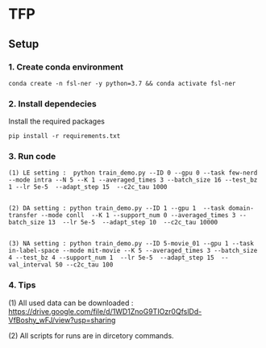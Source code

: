 # TFP

## Setup

### 1. Create conda environment
```
conda create -n fsl-ner -y python=3.7 && conda activate fsl-ner
```
### 2. Install dependecies
Install the required packages
```
pip install -r requirements.txt
```

### 3. Run code
```
(1) LE setting :  python train_demo.py --ID 0 --gpu 0 --task few-nerd --mode intra --N 5 --K 1 --averaged_times 3 --batch_size 16 --test_bz 1 --lr 5e-5  --adapt_step 15  --c2c_tau 1000  


(2) DA setting : python train_demo.py --ID 1 --gpu 1  --task domain-transfer --mode conll  --K 1 --support_num 0 --averaged_times 3 --batch_size 13  --lr 5e-5  --adapt_step 10  --c2c_tau 10000  


(3) NA setting : python train_demo.py --ID 5-movie_01 --gpu 1 --task in-label-space --mode mit-movie --K 5 --averaged_times 3 --batch_size 4 --test_bz 4 --support_num 1  --lr 5e-5  --adapt_step 15  --val_interval 50 --c2c_tau 100 
```


### 4. Tips

(1) All used data can be downloaded :
https://drive.google.com/file/d/1WD1ZnoG9TIOzr0QfslDd-VfBoshy_wFJ/view?usp=sharing

(2) All scripts for runs are in dircetory commands.
